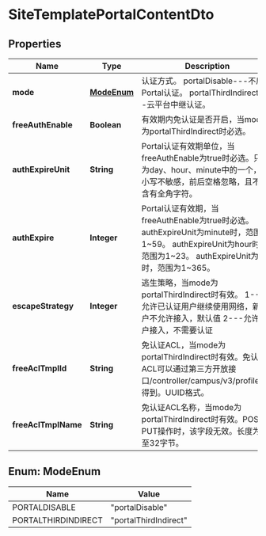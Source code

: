 
# SiteTemplatePortalContentDto

## Properties
Name | Type | Description | Notes
------------ | ------------- | ------------- | -------------
**mode** | [**ModeEnum**](#ModeEnum) | 认证方式。 portalDisable---不启用Portal认证。 portalThirdIndirect---云平台中继认证。 | 
**freeAuthEnable** | **Boolean** | 有效期内免认证是否开启，当mode为portalThirdIndirect时必选。 |  [optional]
**authExpireUnit** | **String** | Portal认证有效期单位，当freeAuthEnable为true时必选。只能为day、hour、minute中的一个，大小写不敏感，前后空格忽略，且不能含有全角字符。 |  [optional]
**authExpire** | **Integer** | Portal认证有效期，当freeAuthEnable为true时必选。 authExpireUnit为minute时，范围为1~59。 authExpireUnit为hour时，范围为1~23。 authExpireUnit为day时，范围为1~365。 |  [optional]
**escapeStrategy** | **Integer** | 逃生策略，当mode为portalThirdIndirect时有效。 1---允许已认证用户继续使用网络，新用户不允许接入，默认值 2---允许用户接入，不需要认证 |  [optional]
**freeAclTmplId** | **String** | 免认证ACL，当mode为portalThirdIndirect时有效。免认证ACL可以通过第三方开放接口/controller/campus/v3/profile/acl得到。UUID格式。 |  [optional]
**freeAclTmplName** | **String** | 免认证ACL名称，当mode为portalThirdIndirect时有效。POST与PUT操作时，该字段无效。长度为1至32字节。 |  [optional]


<a name="ModeEnum"></a>
## Enum: ModeEnum
Name | Value
---- | -----
PORTALDISABLE | &quot;portalDisable&quot;
PORTALTHIRDINDIRECT | &quot;portalThirdIndirect&quot;



